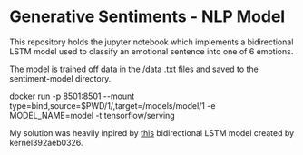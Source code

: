 # Generative Sentiments - NLP Model

This repository holds the jupyter notebook which implements a bidirectional LSTM model used to classify an emotional sentence into one of 6 emotions.

The model is trained off data in the /data .txt files and saved to the sentiment-model directory.

docker run -p 8501:8501 --mount type=bind,source=$PWD/1/,target=/models/model/1 -e MODEL_NAME=model  -t tensorflow/serving

My solution was heavily inpired by [this](https://www.kaggle.com/adithyansukumar/sentiment-analysis) bidirectional LSTM model created by kernel392aeb0326.
